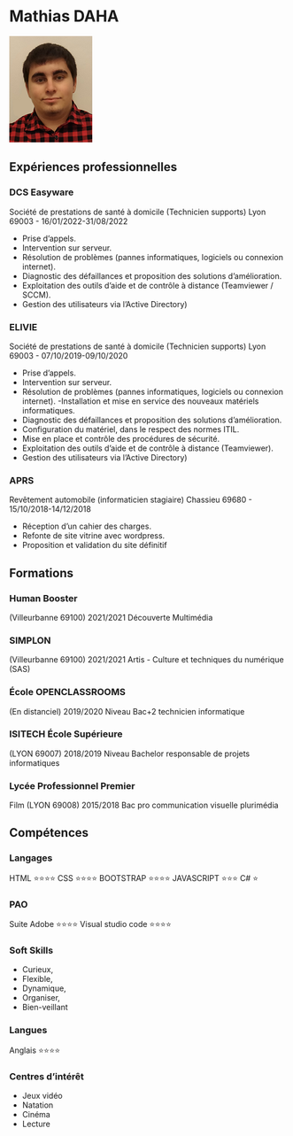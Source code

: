 # Mathias DAHA
![Image de profil](img/image_de_profil.png)

## Expériences professionnelles
###     DCS Easyware
Société de prestations de santé à domicile (Technicien supports)
Lyon 69003 - 16/01/2022-31/08/2022
- Prise d’appels.
- Intervention sur serveur.
- Résolution de problèmes (pannes informatiques, logiciels ou connexion internet).
- Diagnostic des défaillances et proposition des solutions d’amélioration.
- Exploitation des outils d’aide et de contrôle à distance (Teamviewer / SCCM).
- Gestion des utilisateurs via l’Active Directory)

###     ELIVIE
Société de prestations de santé à domicile (Technicien supports)
Lyon 69003 - 07/10/2019-09/10/2020
- Prise d’appels.
- Intervention sur serveur.
- Résolution de problèmes (pannes informatiques, logiciels ou connexion internet).
-Installation et mise en service des nouveaux matériels informatiques.
- Diagnostic des défaillances et proposition des solutions d’amélioration.
- Configuration du matériel, dans le respect des normes ITIL.
- Mise en place et contrôle des procédures de sécurité.
- Exploitation des outils d’aide et de contrôle à distance (Teamviewer).
- Gestion des utilisateurs via l’Active Directory)

###     APRS
Revêtement automobile (informaticien stagiaire)
Chassieu 69680 - 15/10/2018-14/12/2018
- Réception d’un cahier des charges.
- Refonte de site vitrine avec wordpress.
- Proposition et validation du site définitif

## Formations

###     Human Booster
(Villeurbanne 69100)
2021/2021
Découverte Multimédia

###     SIMPLON
(Villeurbanne 69100)
2021/2021
Artis - Culture et techniques du numérique (SAS)

###     École OPENCLASSROOMS
(En distanciel)
2019/2020
Niveau Bac+2 technicien informatique

###     ISITECH École Supérieure
(LYON 69007)
2018/2019
Niveau Bachelor responsable de projets informatiques

###     Lycée Professionnel Premier
Film (LYON 69008)
2015/2018
Bac pro communication visuelle plurimédia

## Compétences

### Langages
HTML ⭐⭐⭐⭐
CSS ⭐⭐⭐⭐
BOOTSTRAP ⭐⭐⭐⭐
JAVASCRIPT ⭐⭐⭐
C# ⭐

### PAO
Suite Adobe ⭐⭐⭐⭐
Visual studio code ⭐⭐⭐⭐

### Soft Skills
- Curieux,
- Flexible,
- Dynamique,
- Organiser,
- Bien-veillant

### Langues
Anglais ⭐⭐⭐⭐

### Centres d’intérêt
- Jeux vidéo
- Natation
- Cinéma
- Lecture


<!--
**MathiasDAHA/MathiasDAHA** is a ✨ _special_ ✨ repository because its `README.md` (this file) appears on your GitHub profile.

Here are some ideas to get you started:

- 🔭 I’m currently working on ...
- 🌱 I’m currently learning ...
- 👯 I’m looking to collaborate on ...
- 🤔 I’m looking for help with ...
- 💬 Ask me about ...
- 📫 How to reach me: ...
- 😄 Pronouns: ...
- ⚡ Fun fact: ...
-->
